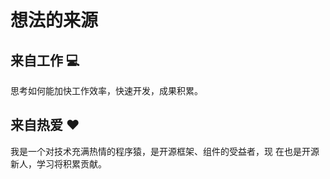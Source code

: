 # 想法的来源

## 来自工作 :computer:

思考如何能加快工作效率，快速开发，成果积累。

## 来自热爱 :heart:

我是一个对技术充满热情的程序猿，是开源框架、组件的受益者，现
在也是开源新人，学习将积累贡献。
